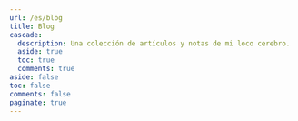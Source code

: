 ```yaml
---
url: /es/blog
title: Blog
cascade:
  description: Una colección de artículos y notas de mi loco cerebro.
  aside: true
  toc: true
  comments: true
aside: false
toc: false
comments: false
paginate: true
---
```


